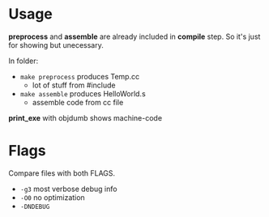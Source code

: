 # Usage

**preprocess** and **assemble** are already included in **compile** step.
So it's just for showing but unecessary.

In folder:

- `make preprocess` produces Temp.cc
  - lot of stuff from #include
- `make assemble` produces HelloWorld.s
  - assemble code from cc file

**print_exe** with objdumb shows machine-code

# Flags

Compare files with both FLAGS.

- `-g3` most verbose debug info
- `-O0` no optimization
- `-DNDEBUG`
